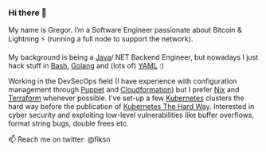 ### Hi there 👋

My name is Gregor. I’m a Software Engineer passionate about Bitcoin & Lightning ⚡ (running a full node to support the network).

My background is being a [Java](https://www.java.com/en/)/.NET Backend Engineer, but nowadays I just hack stuff in [Bash](https://www.gnu.org/software/bash/), [Golang](https://golang.org) and (lots of) [YAML](https://noyaml.com) :)

Working in the DevSecOps field (I have experience with configuration management through [Puppet](https://puppet.com) and [Cloudformation](https://aws.amazon.com/cloudformation/)) but I prefer [Nix](https://nixos.org/) and [Terraform](https://www.terraform.io) whenever possible. I've set-up a few [Kubernetes](https://kubernetes.io) clusters the hard way before the publication of [Kubernetes The Hard Way](https://github.com/kelseyhightower/kubernetes-the-hard-way). Interested in cyber security and exploiting low-level vulnerabilities like buffer overflows, format string bugs, double frees etc.

📫 Reach me on twitter: @fiksn
